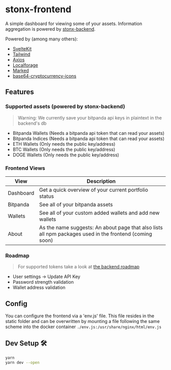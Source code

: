 # stonx-frontend

A simple dashboard for viewing some of your assets.
Information aggregation is powered by [stonx-backend](https://github.com/nicolaiort/stonx-backend).

Powered by (among many others):
* [SvelteKit](https://kit.svelte.dev/)
* [Tailwind](https://tailwindcss.com/)
* [Axios](https://axios-http.com/)
* [Localforage](https://localforage.github.io/localForage/)
* [Marked](https://marked.js.org/)
* [base64-cryptocurrency-icons](https://github.com/onramper/small-open-datasets/tree/master/base64-cryptocurrency-icons#readme)

## Features
### Supported assets (powered by stonx-backend)
> Warning: We currently save your bitpanda api keys in plaintext in the backend's db
* Bitpanda Wallets (Needs a bitpanda api token that can read your assets)
* Bitpanda Indices (Needs a bitpanda api token that can read your assets)
* ETH Wallets (Only needs the public key/address)
* BTC Wallets (Only needs the public key/address)
* DOGE Wallets (Only needs the public key/address)

### Frontend Views
| View | Description |
| - | - |
| Dashboard | Get a quick overview of your current portfolio status |
| Bitpanda | See all of your bitpanda assets |
| Wallets | See all of your custom added wallets and add new wallets |
| About | As the name suggests: An about page that also lists all npm packages used in the frontend (coming soon) |

### Roadmap
> For supported tokens take a look at [the backend roadmap](https://github.com/nicolaiort/stonx-backend#readme)

* User settings -> Update API Key
* Password strength validation
* Wallet address validation

## Config
You can configure the frontend via a 'env.js' file.
This file resides in the static folder and can be overwritten by mounting a file following the same scheme into the docker container `./env.js:/usr/share/nginx/html/env.js`

## Dev Setup 🛠
```bash
yarn
yarn dev --open
```